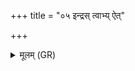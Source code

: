 +++
title = "०५ इन्द्रस् त्वाभ्य् ऐत्"

+++
<details><summary>मूलम् (GR)</summary>

+++(PSK 20.43.4)+++इन्द्रस् त्वाभ्य् ऐत् सर्पत्  
तत् त्वा गोष्ठ आदधात् ।  
तद् आस्रावस्य भेषजं  
तद् उ रोगम् अनीनशत् ॥
</details>